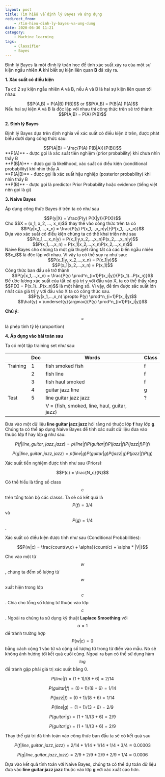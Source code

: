 ```yaml
---
layout: post
title: Tìm hiểu về định lý Bayes và ứng dụng
redirect_from:
    - /tim-hieu-dinh-ly-bayes-va-ung-dung
date: 2020-06-30 11:21
category:
    - Machine learning
tags: 
    - Classifier
    - Bayes
---
```

Định lý Bayes là một định lý toán học để tính xác suất xảy ra của một sự kiện ngẫu nhiên **A**
khi biết sự kiện liên quan **B** đã xảy ra.

**1. Xác suất có điều kiện**

Ta có 2 sự kiện ngẫu nhiên A và B, nếu A và B là hai sự kiện liên quan tới nhau:
<center>$$P(A,B) = P(A|B) P(B)$$ or $$P(A,B) = P(B|A) P(A)$$</center>
Nếu hai sự kiện A và B là độc lập với nhau thì công thức trên sẽ trở thành:
<center>$$P(A,B) = P(A) P(B)$$</center>

**2. Định lý Bayes**

Định lý Bayes dựa trên định nghĩa về xác suất có điều kiện ở trên, được phát biểu dưới
dạng công thức sau:
<center>$$P(A|B) = \frac{P(A) P(B|A)}{P(B)}$$</center>
**P(A)** - được gọi là xác suất tiền nghiệm (prior probability) khi chưa nhìn thấy B<br/>
**P(B|A)** - được gọi là likelihood, xác suất có điều kiện (conditional probability) khi nhìn thấy A<br/>
**P(A|B)** - được gọi là xác suất hậu nghiệp (posterior probability) khi nhìn thấy B<br/>
**P(B)** - được gọi là predictor Prior Probability hoặc evidence (tiếng việt nên gọi là gì)<br/>

**3. Naive Bayes**

Áp dụng công thức Bayes ở trên ta có như sau
<center>$$P(y|X) = \frac{P(y) P(X|y)}{P(X)}$$</center>
Cho $$X = (x_1, x_2, ..., x_n)$$ thay thế vào công thức trên ta có
<center>$$P(y|x_1,...,x_n) = \frac{P(y) P(x_1,..,x_n|y)}{P(x_1,...,x_n)}$$</center>
Dựa vào xác suất có điều kiện chúng ta có thể khai triển như sau
<center>$$P(x_1,...,x_n|y) = P(x_1|y,x_2,...,x_n)P(x_2,...,x_n|y)$$</center>
<center>$$P(x_1,...,x_n) = P(x_1|x_2,...,x_n)P(x_2,...,x_n)$$</center>
Naive Bayes cho chúng ta một giả thuyết rằng tất cả các biến ngẫu nhiên $$x_i$$ là độc lập với nhau.
Vì vậy ta có thể suy ra như sau:
<center>$$P(x_1|y, x_2,...,x_n) = P(x_1|y)$$</center>
<center>$$P(x_1|x_2,...,x_n) = P(x_1)$$</center>
Công thức ban đầu sẽ trở thành
<center>$$P(y|x_1,...,x_n) = \frac{P(y) \prod^n_{i=1}P(x_i|y)}{P(x_1)...P(x_n)}$$</center>
Để ước lượng xác suất của tất cả giá trị y với đầu vào X, ta có thể thấy rằng
$$P(X) = P(x_1)...P(x_n)$$ là một hằng số. Vì vậy, để tìm được sắc suất lớn nhất của giá trị y
với đầu vào X ta có công thức sau.
<center>$$P(y|x_1,...,x_n) \propto P(y) \prod^n_{i=1}P(x_i|y)$$</center>
<center>$$\hat{y} = \underset{y}{argmax}(P(y) \prod^n_{i=1}P(x_i|y))$$</center>

**Chú ý:** $$\propto$$ là phép tính tỷ lệ (proportion)

**4. Áp dụng vào bài toán sau**

Ta có một tập training set như sau:

||Doc|Words|Class|
| --- | --- | --- |---|
|Training|1|fish smoked fish|f|
||2|fish line|f|
||3|fish haul smoked|f|
||4|guitar jazz line|g|
|Test|5|line guitar jazz jazz|?|
|||V = {fish, smoked, line, haul, guitar, jazz}|

Đưa vào một dữ liệu **line guitar jazz jazz** hỏi rằng nó thuộc lớp **f** hay lớp **g**.
Chúng ta có thể áp dụng Naive Bayes để tính xác suất dữ liệu đưa vào thuộc lớp **f** hay lớp **g** như sau.

$$P(f|line, guitar, jazz, jazz) = p(line|f) P(guitar|f) P(jazz|f) P(jazz|f) P(f)$$

$$P(g|line, guitar, jazz, jazz) = p(line|g) P(guitar|g) P(jazz|g) P(jazz|f) P(g)$$

Xác suất tiền nghiệm được tính như sau (Priors):

$$P(c) = \frac{N_c}{N}$$

Có thể hiểu là tổng số class $$c$$ trên tổng toàn bộ các classs. Ta sẽ có kết quả là $$P(f) = 3/4$$ và $$P(g) = 1/4$$.

Xác suất có điều kiện được tính như sau (Conditional Probabilities):

$$P(w|c) = \frac{count(w,c) + \alpha}{count(c) + \alpha * |V|}$$

Cho vào một từ $$w$$, chúng ta đếm số lượng từ $$w$$ xuất hiện trong lớp $$c$$. Chia cho tổng số lượng từ
thuộc vào lớp $$c$$. Ngoài ra chúng ta sử dụng kỹ thuật **Laplace Smoothing** với $$\alpha = 1$$ để tránh trường hợp $$P(w|c) = 0$$
bằng cách cộng 1 vào tử và cộng số lượng từ trong từ điển vào mẫu. Nó sẽ không ảnh hưởng tới kết quả cuối
cùng. Ngoài ra bạn có thể sử dụng hàm $$log$$ để tránh gặp phải giá trị xác suất bằng 0.

$$P(line|f) = (1+1)/(8+6) = 2/14$$

$$P(guitar|f) = (0+1)/(8+6) = 1/14$$

$$P(jazz|f) = (0+1)/(8+6) = 1/14$$

$$P(line|g) = (1+1)/(3+6) = 2/9$$

$$P(guitar|g) = (1+1)/(3+6) = 2/9$$

$$P(guitar|g) = (1+1)/(3+6) = 2/9$$

Thay thế giá trị đã tính toán vào công thức ban đầu ta sẽ có kết quả sau

$$ P(f|line, guitar, jazz, jazz) = 2/14 * 1/14 * 1/14 * 1/4 * 3/4 \approx 0.00003$$

$$ P(g|line, guitar, jazz, jazz) = 2/9 * 2/9 * 2/9 * 2/9 * 1/4 \approx 0.0006$$

Dựa vào kết quả tính toán với Naive Bayes, chúng ta có thể dự toán dữ liệu đưa vào
**line guitar jazz jazz** thuộc vào lớp **g** với xác xuất cao hơn.
